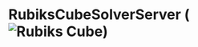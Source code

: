 # RubiksCubeSolverServer (![Rubiks Cube]([http://url/to/img.png](https://en.wikipedia.org/wiki/Optimal_solutions_for_Rubik%27s_Cube#/media/File:Scramble.svg)https://en.wikipedia.org/wiki/Optimal_solutions_for_Rubik%27s_Cube#/media/File:Scramble.svg))
